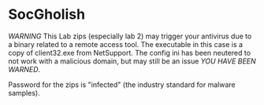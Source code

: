 # SocGholish

*WARNING*
This Lab zips (especially lab 2) may trigger your antivirus due to a binary related to a remote access tool. The executable in this case is a copy of client32.exe from NetSupport. The config ini has been neutered to not work with a malicious domain, but may still be an issue *YOU HAVE BEEN WARNED*.

Password for the zips is "infected" (the industry standard for malware samples).
